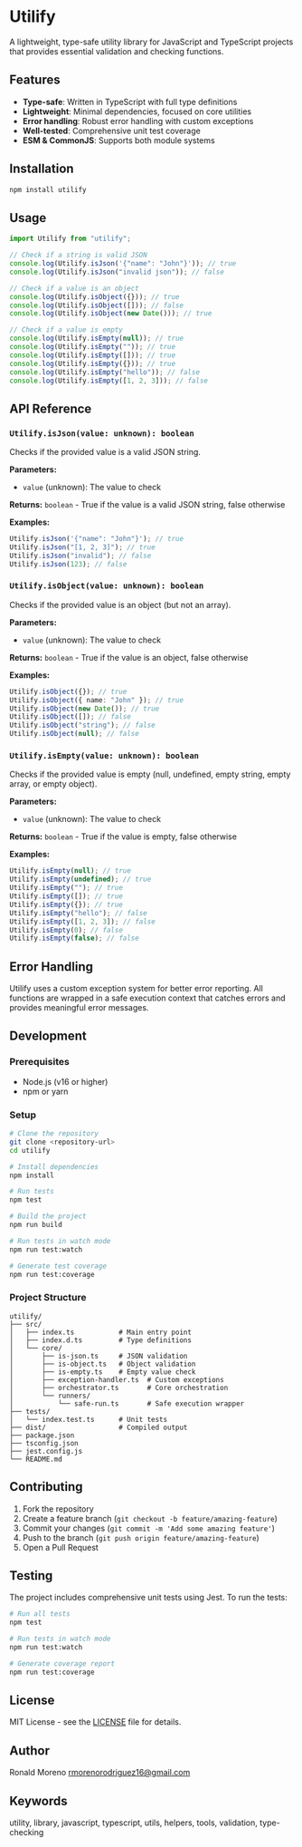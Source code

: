 # Utilify

A lightweight, type-safe utility library for JavaScript and TypeScript projects that provides essential validation and checking functions.

## Features

- **Type-safe**: Written in TypeScript with full type definitions
- **Lightweight**: Minimal dependencies, focused on core utilities
- **Error handling**: Robust error handling with custom exceptions
- **Well-tested**: Comprehensive unit test coverage
- **ESM & CommonJS**: Supports both module systems

## Installation

```bash
npm install utilify
```

## Usage

```typescript
import Utilify from "utilify";

// Check if a string is valid JSON
console.log(Utilify.isJson('{"name": "John"}')); // true
console.log(Utilify.isJson("invalid json")); // false

// Check if a value is an object
console.log(Utilify.isObject({})); // true
console.log(Utilify.isObject([])); // false
console.log(Utilify.isObject(new Date())); // true

// Check if a value is empty
console.log(Utilify.isEmpty(null)); // true
console.log(Utilify.isEmpty("")); // true
console.log(Utilify.isEmpty([])); // true
console.log(Utilify.isEmpty({})); // true
console.log(Utilify.isEmpty("hello")); // false
console.log(Utilify.isEmpty([1, 2, 3])); // false
```

## API Reference

### `Utilify.isJson(value: unknown): boolean`

Checks if the provided value is a valid JSON string.

**Parameters:**

- `value` (unknown): The value to check

**Returns:** `boolean` - True if the value is a valid JSON string, false otherwise

**Examples:**

```typescript
Utilify.isJson('{"name": "John"}'); // true
Utilify.isJson("[1, 2, 3]"); // true
Utilify.isJson("invalid"); // false
Utilify.isJson(123); // false
```

### `Utilify.isObject(value: unknown): boolean`

Checks if the provided value is an object (but not an array).

**Parameters:**

- `value` (unknown): The value to check

**Returns:** `boolean` - True if the value is an object, false otherwise

**Examples:**

```typescript
Utilify.isObject({}); // true
Utilify.isObject({ name: "John" }); // true
Utilify.isObject(new Date()); // true
Utilify.isObject([]); // false
Utilify.isObject("string"); // false
Utilify.isObject(null); // false
```

### `Utilify.isEmpty(value: unknown): boolean`

Checks if the provided value is empty (null, undefined, empty string, empty array, or empty object).

**Parameters:**

- `value` (unknown): The value to check

**Returns:** `boolean` - True if the value is empty, false otherwise

**Examples:**

```typescript
Utilify.isEmpty(null); // true
Utilify.isEmpty(undefined); // true
Utilify.isEmpty(""); // true
Utilify.isEmpty([]); // true
Utilify.isEmpty({}); // true
Utilify.isEmpty("hello"); // false
Utilify.isEmpty([1, 2, 3]); // false
Utilify.isEmpty(0); // false
Utilify.isEmpty(false); // false
```

## Error Handling

Utilify uses a custom exception system for better error reporting. All functions are wrapped in a safe execution context that catches errors and provides meaningful error messages.

## Development

### Prerequisites

- Node.js (v16 or higher)
- npm or yarn

### Setup

```bash
# Clone the repository
git clone <repository-url>
cd utilify

# Install dependencies
npm install

# Run tests
npm test

# Build the project
npm run build

# Run tests in watch mode
npm run test:watch

# Generate test coverage
npm run test:coverage
```

### Project Structure

```
utilify/
├── src/
│   ├── index.ts           # Main entry point
│   ├── index.d.ts         # Type definitions
│   └── core/
│       ├── is-json.ts     # JSON validation
│       ├── is-object.ts   # Object validation
│       ├── is-empty.ts    # Empty value check
│       ├── exception-handler.ts  # Custom exceptions
│       ├── orchestrator.ts       # Core orchestration
│       └── runners/
│           └── safe-run.ts       # Safe execution wrapper
├── tests/
│   └── index.test.ts      # Unit tests
├── dist/                  # Compiled output
├── package.json
├── tsconfig.json
├── jest.config.js
└── README.md
```

## Contributing

1. Fork the repository
2. Create a feature branch (`git checkout -b feature/amazing-feature`)
3. Commit your changes (`git commit -m 'Add some amazing feature'`)
4. Push to the branch (`git push origin feature/amazing-feature`)
5. Open a Pull Request

## Testing

The project includes comprehensive unit tests using Jest. To run the tests:

```bash
# Run all tests
npm test

# Run tests in watch mode
npm run test:watch

# Generate coverage report
npm run test:coverage
```

## License

MIT License - see the [LICENSE](LICENSE) file for details.

## Author

Ronald Moreno <rmorenorodriguez16@gmail.com>

## Keywords

utility, library, javascript, typescript, utils, helpers, tools, validation, type-checking
